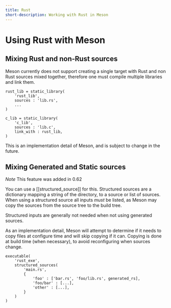 ```yaml
---
title: Rust
short-description: Working with Rust in Meson
---
```


# Using Rust with Meson

## Mixing Rust and non-Rust sources

Meson currently does not support creating a single target with Rust and non Rust
sources mixed together, therefore one must compile multiple libraries and link
them.

```meson
rust_lib = static_library(
    'rust_lib',
    sources : 'lib.rs',
    ...
)

c_lib = static_library(
    'c_lib',
    sources : 'lib.c',
    link_with : rust_lib,
)
```
This is an implementation detail of Meson, and is subject to change in the future.

## Mixing Generated and Static sources

*Note* This feature was added in 0.62

You can use a [[structured_source]] for this. Structured sources are a dictionary
mapping a string of the directory, to a source or list of sources.
When using a structured source all inputs *must* be listed, as Meson may copy
the sources from the source tree to the build tree.

Structured inputs are generally not needed when not using generated sources.

As an implementation detail, Meson will attempt to determine if it needs to copy
files at configure time and will skip copying if it can. Copying is done at
build time (when necessary), to avoid reconfiguring when sources change.

```meson
executable(
    'rust_exe',
    structured_sources(
        'main.rs',
        {
            'foo' : ['bar.rs', 'foo/lib.rs', generated_rs],
            'foo/bar' : [...],
            'other' : [...],
        }
    )
)
```
